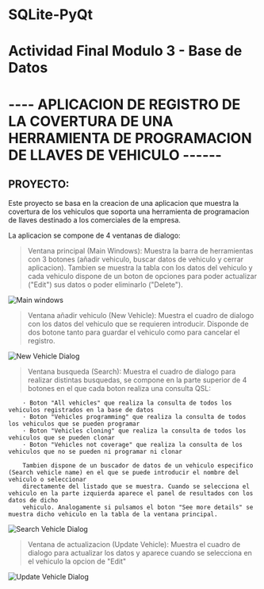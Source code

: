 # SQLite-PyQt

# Actividad Final Modulo 3 - Base de Datos


# ----  APLICACION DE REGISTRO DE LA COVERTURA DE UNA HERRAMIENTA DE PROGRAMACION DE LLAVES DE VEHICULO ------

## PROYECTO:

Este proyecto se basa en la creacion de una aplicacion que muestra la covertura de los vehiculos que soporta una herramienta de programacion de llaves
destinado a los comerciales de la empresa. 

La aplicacion se compone de 4 ventanas de dialogo: 

> Ventana principal (Main Windows): Muestra la barra de herramientas con 3 botones (añadir vehiculo, buscar datos de vehiculo y cerrar aplicacion). Tambien se muestra la tabla con
        los datos del vehiculo y cada vehiculo dispone de un boton de opciones para poder actualizar ("Edit") sus datos o poder eliminarlo ("Delete").

![Main windows](https://github.com/user-attachments/assets/be392983-88af-446f-8cd4-1398846d85b0)


> Ventana añadir vehiculo (New Vehicle): Muestra el cuadro de dialogo con los datos del vehiculo que se requieren introducir. Disponde de dos botone tanto para guardar el vehiculo como
        para cancelar el registro.

![New Vehicle Dialog](https://github.com/user-attachments/assets/4e041ecb-f3e4-401a-adf5-1ed8bd90b4e4)


> Ventana busqueda (Search): Muestra el cuadro de dialogo para realizar distintas busquedas, se compone en la parte superior de 4 botones en el que cada boton realiza una
consulta QSL:

        · Boton "All vehicles" que realiza la consulta de todos los vehiculos registrados en la base de datos
        · Boton "Vehicles programming" que realiza la consulta de todos los vehiculos que se pueden programar
        · Boton "Vehicles cloning" que realiza la consulta de todos los vehiculos que se pueden clonar
        · Boton "Vehicles not coverage" que realiza la consulta de los vehiculos que no se pueden ni programar ni clonar

        Tambien dispone de un buscador de datos de un vehiculo especifico (Search vehicle name) en el que se puede introducir el nombre del vehiculo o seleccionar
        directamente del listado que se muestra. Cuando se selecciona el vehiculo en la parte izquierda aparece el panel de resultados con los datos de dicho
        vehiculo. Analogamente si pulsamos el boton "See more details" se muestra dicho vehiculo en la tabla de la ventana principal.

![Search Vehicle Dialog](https://github.com/user-attachments/assets/6dc2bdcc-0596-49df-8419-8faab769fea5)


> Ventana de actualizacion (Update Vehicle): Muestra el cuadro de dialogo para actualizar los datos y aparece cuando se selecciona en el vehiculo la opcion de "Edit"

![Update Vehicle Dialog](https://github.com/user-attachments/assets/0424f271-b1fc-46f0-8310-7025db4c878e)
